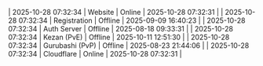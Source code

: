 | 2025-10-28 07:32:34 | Website | Online | 2025-10-28 07:32:31 |
| 2025-10-28 07:32:34 | Registration | Offline | 2025-09-09 16:40:23 |
| 2025-10-28 07:32:34 | Auth Server | Offline | 2025-08-18 09:33:31 |
| 2025-10-28 07:32:34 | Kezan (PvE) | Offline | 2025-10-11 12:51:30 |
| 2025-10-28 07:32:34 | Gurubashi (PvP) | Offline | 2025-08-23 21:44:06 |
| 2025-10-28 07:32:34 | Cloudflare | Online | 2025-10-28 07:32:31 |

